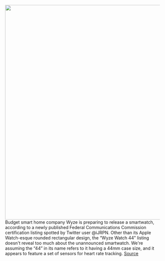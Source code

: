 <img src='https://cdn.vox-cdn.com/thumbor/VE5-W1omfNEYitXW0izOd6NWCb0=/0x0:860x645/1200x800/filters:focal(230x449:366x585)/cdn.vox-cdn.com/uploads/chorus_image/image/67816242/msedge_oot4RVgN5m.0.png' width='700px' /><br/>
Budget smart home company Wyze is preparing to release a smartwatch, according to a newly published Federal Communications Commission certification listing spotted by Twitter user @iJRPN. Other than its Apple Watch-esque rounded rectangular design, the “Wyze Watch 44” listing doesn't reveal too much about the unannounced smartwatch. We're assuming the “44” in its name refers to it having a 44mm case size, and it appears to feature a set of sensors for heart rate tracking.
<a href='https://www.theverge.com/2020/11/19/21575014/wyze-smartwatch-fcc-listing-wearable-smart-home-security-cameras'> Source <a/>